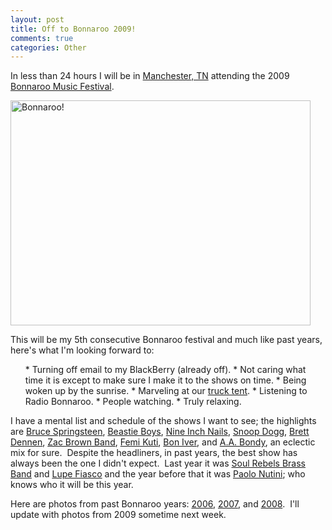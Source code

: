 ```yaml
--- 
layout: post
title: Off to Bonnaroo 2009!
comments: true
categories: Other
---
```

In less than 24 hours I will be in <a href="http://en.wikipedia.org/wiki/Manchester,_Tennessee">Manchester, TN</a> attending the 2009 <a href="http://en.wikipedia.org/wiki/Bonnaroo_Music_Festival">Bonnaroo Music Festival</a>.

<img class="size-full wp-image-687" title="bonnaroo-2007" src="http://cameronstokes.com/wp-content/uploads/2009/06/bonnaroo-2007.jpg" alt="Bonnaroo!" width="480" height="360" />

This will be my 5th consecutive Bonnaroo festival and much like past years, here's what I'm looking forward to:
<ul>
* Turning off email to my BlackBerry (already off).
* Not caring what time it is except to make sure I make it to the shows on time.
* Being woken up by the sunrise.
* Marveling at our <a href="http://cameronstokes.com/gallery/bonnaroo_june_2007/DSC04407.jpg.php">truck tent</a>.
* Listening to Radio Bonnaroo.
* People watching.
* Truly relaxing.
</ul>
I have a mental list and schedule of the shows I want to see; the highlights are <a href="http://en.wikipedia.org/wiki/Bruce_Springsteen_and_the_E_Street_Band">Bruce Springsteen</a>, <a href="http://en.wikipedia.org/wiki/Elvis_Costello"></a><a href="http://en.wikipedia.org/wiki/Beastie_Boys">Beastie Boys</a>, <a href="http://en.wikipedia.org/wiki/Nine_Inch_Nails">Nine Inch Nails</a>, <a href="http://en.wikipedia.org/wiki/Snoop_Dogg">Snoop Dogg</a>,  <a href="http://en.wikipedia.org/wiki/Brett_Dennen">Brett Dennen</a>, <a href="http://en.wikipedia.org/wiki/Zac_Brown_Band">Zac Brown Band</a>, <a href="http://en.wikipedia.org/wiki/Femi_Kuti">Femi Kuti</a>, <a href="http://en.wikipedia.org/wiki/Bon_Iver">Bon Iver</a>, and <a href="http://en.wikipedia.org/wiki/A.A._Bondy">A.A. Bondy</a>, an eclectic mix for sure.  Despite the headliners, in past years, the best show has always been the one I didn't expect.  Last year it was <a href="http://www.soulrebelsbrassband.com/">Soul Rebels Brass Band</a> and <a href="http://en.wikipedia.org/wiki/Lupe_Fiasco">Lupe Fiasco</a> and the year before that it was <a href="http://en.wikipedia.org/wiki/Paolo_Nutini">Paolo Nutini</a>; who knows who it will be this year.

Here are photos from past Bonnaroo years: <a href="http://cameronstokes.com/gallery/bonnaroo_june_2006/">2006</a>, <a href="http://cameronstokes.com/gallery/bonnaroo_june_2007/">2007</a>, and <a href="http://cameronstokes.com/gallery/bonnaroo_june_2008/">2008</a>.  I'll update with photos from 2009 sometime next week.
